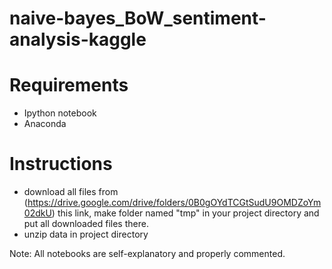 # naive-bayes_BoW_sentiment-analysis-kaggle

# Requirements
- Ipython notebook
- Anaconda

# Instructions
- download all files from (https://drive.google.com/drive/folders/0B0gOYdTCGtSudU9OMDZoYm02dkU) this link, make folder named "tmp" in your project directory and put all downloaded files there.
- unzip data in project directory

Note: All notebooks are self-explanatory and properly commented.
